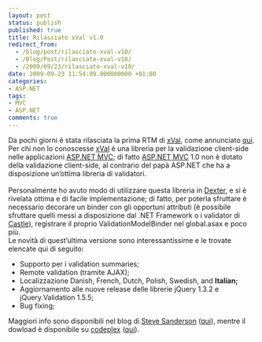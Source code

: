 ```yaml
---
layout: post
status: publish
published: true
title: Rilasciato xVal v1.0
redirect_from: 
  - /blog/post/rilasciato-xval-v10/
  - /Blog/Post/rilasciato-xval-v10/
  - /2009/09/23/rilasciato-xval-v10/
date: 2009-09-23 11:54:09.000000000 +01:00
categories:
- ASP.NET
tags:
- MVC
- ASP.NET
comments: true
---
```

<p>Da pochi giorni è stata rilasciata la prima RTM di <a title="xVal" href="http://xval.codeplex.com/" rel="nofollow" target="_blank">xVal</a>, come annunciato <a title="xval v1.0 now available" href="http://blog.codeville.net/2009/09/17/xval-v10-now-available/" rel="nofollow" target="_blank">qui</a>.    <br />Per chi non lo conoscesse <a title="xVal" href="http://xval.codeplex.com/" rel="nofollow" target="_blank">xVal</a> è una libreria per la validazione client-side nelle applicazioni <a title="ASP.NET MVC" href="http://www.asp.net/mvc" rel="nofollow" target="_blank">ASP.NET MVC</a>; di fatto <a title="ASP.NET MVC" href="http://www.asp.net/mvc" rel="nofollow" target="_blank">ASP.NET MVC</a> 1.0 non è dotato della validazione client-side, al contrario del papà ASP.NET che ha a disposizione un’ottima libreria di validatori.    <br />    <br />Personalmente ho avuto modo di utilizzare questa libreria in <a title="Dexter Blog Engine" href="http://imperugo.tostring.it/Categories/Archive/Dexter" target="_blank">Dexter</a>, e si è rivelata ottima e di facile implementazione; di fatto, per poterla sfruttare è necessario decorare un binder con gli opportuni attributi (è possibile sfruttare quelli messi a disposizione dal .NET Framework o i validator di <a href="http://www.castleproject.org/">Castle</a>), registrare il proprio ValidationModelBinder nel global.asax e poco più.    <br />Le novità di quest’ultima versione sono interessantissime e le trovate elencate qui di seguito:</p>  <ul>   <li>Supporto per i validation summaries;</li>    <li>Remote validation (tramite AJAX);</li>    <li>Localizzazione Danish, French, Dutch, Polish, Swedish, and <b>Italian;</b></li>    <li>Aggiornamento alle nuove release delle librerie jQuery 1.3.2 e jQuery.Validation 1.5.5;</li>    <li>Bug fixing;</li> </ul>  <p>Maggiori info sono disponibili nel blog di <a title="Steve Sanderson&#39;s Blog" href="http://blog.codeville.net/" rel="nofollow" target="_blank">Steve Sanderson</a> (<a title="xval v1.0 now available" href="http://blog.codeville.net/2009/09/17/xval-v10-now-available/" rel="nofollow" target="_blank">qui</a>), mentre il dowload è disponibile su <a href="http://www.codeplex.com">codeplex</a> (<a href="http://xval.codeplex.com/Release/ProjectReleases.aspx?ReleaseId=33155">qui</a>).</p>
